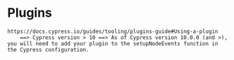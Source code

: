 



# Plugins
    https://docs.cypress.io/guides/tooling/plugins-guide#Using-a-plugin
        ==> Cypress version > 10 ==> As of Cypress version 10.0.0 (and >), you will need to add your plugin to the setupNodeEvents function in the Cypress configuration.